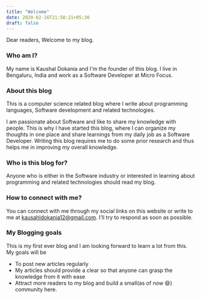 ```yaml
---
title: "Welcome"
date: 2020-02-16T21:58:21+05:30
draft: false
---
```


Dear readers, Welcome to my blog.
### Who am I?
My name is Kaushal Dokania and I'm the founder of this blog.
I live in Bengaluru, India and work as a Software Developer at Micro Focus.

### About this blog
This is a computer science related blog where I write about programming languages, Software development and related technologies.

I am passionate about Software and like to share my knowledge with people. This is why I have started this blog, where I can organize my thoughts in one place and share learnings from my daily job as a Software Developer. Writing this blog requires me to do some prior research and thus helps me in improving my overall knowledge.

### Who is this blog for?
Anyone who is either in the Software industry or interested in learning about programming and related technologies should read my blog.

### How to connect with me?
You can connect with me through my social links on this website or write to me at kausahldokania12@gmail.com. I'll try to respond as soon as possible.

### My Blogging goals
This is my first ever blog and I am looking forward to learn a lot from this. My goals will be
- To post new articles regularly
- My articles should provide a clear so that anyone can grasp the knowledge from it with ease
- Attract more readers to my blog and build a small(as of now 😄) community here.
